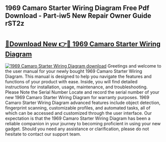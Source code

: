 ## 1969 Camaro Starter Wiring Diagram Free Pdf Download - Part-iw5 New Repair Owner Guide rST2z

# <h2><a href="http://dftye8x.blite.top/?on=1969+Camaro+Starter+Wiring+Diagram">🔗Download New 👉🔴 1969 Camaro Starter Wiring Diagram</a></h2>

[![1969 Camaro Starter Wiring Diagram download](https://i.imgur.com/lujVjoI.png)](http://dftye8x.blite.top/?on=1969+Camaro+Starter+Wiring+Diagram)
Greetings and welcome to the user manual for your newly bought 1969 Camaro Starter Wiring Diagram. This manual is designed to help you navigate the features and functions of your product with ease. Inside, you will find detailed instructions for installation, usage, maintenance, and troubleshooting. Please Note the Serial Number Locate and record the serial number of your new 1969 Camaro Starter Wiring Diagram for warranty purposes. 1969 Camaro Starter Wiring Diagram advanced features include object detection, fingerprint scanning, customizable profiles, and automated tasks, all of which can be accessed and customized through the user interface. Our expectation is that the 1969 Camaro Starter Wiring Diagram has been a reliable companion in your journey to becoming proficient in using your new gadget. Should you need any assistance or clarification, please do not hesitate to contact our support team.
